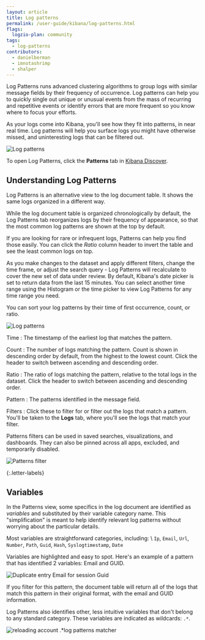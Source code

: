 ```yaml
---
layout: article
title: Log patterns
permalink: /user-guide/kibana/log-patterns.html
flags:
  logzio-plan: community
tags:
  - log-patterns
contributors:
  - danielberman
  - imnotashrimp
  - shalper
---
```


Log Patterns runs advanced clustering algorithms to group logs with similar message fields by their frequency of occurrence. Log patterns can help you to quickly single out unique or unusual events from the mass of recurring and repetitive events or identify errors that are more frequent so you know where to focus your efforts.

As your logs come into Kibana, you'll see how they fit into patterns,
in near real time. Log patterns will help you surface logs you might have otherwise missed, and uninteresting logs that can be filtered out.


![Log patterns](https://dytvr9ot2sszz.cloudfront.net/logz-docs/kibana/patterns2.png)

To open Log Patterns, click the **Patterns** tab in [Kibana Discover](https://app.logz.io/#/dashboard/kibana).

## Understanding Log Patterns

Log Patterns is an alternative view to the log document table. It shows the same logs organized in a different way.

While the log document table is organized chronologically by default, the Log Patterns tab reorganizes logs by their frequency of appearance, so that the most common log patterns are shown at the top by default.

If you are looking for rare or infrequent logs, Patterns can help you find those easily. You can click the *Ratio* column header to invert the table and see the least common logs on top.

As you make changes to the dataset and apply different filters, change the time frame, or adjust the search query - Log Patterns will recalculate to cover the new set of data under review. By default, Kibana's date picker is set to return data from the last 15 minutes. You can select another time range using the Histogram or the time picker to view Log Patterns for any time range you need.

You can sort your log patterns by their time of first occurrence, count, or ratio.

![Log patterns](https://dytvr9ot2sszz.cloudfront.net/logz-docs/kibana/patterns-annotated1.png)

Time
: The timestamp of the earliest log that matches the pattern.

Count
: The number of logs matching the pattern.
  Count is shown in descending order by default, from the highest to the lowest count. Click the header to switch between ascending and descending order.

Ratio
: The ratio of logs matching the pattern,
  relative to the total logs in the dataset.
  Click the header to switch between ascending and descending order.

Pattern
: The patterns identified in the message field.

Filters
: Click these to filter for or filter out the logs that match a pattern. You'll be taken to the **Logs** tab,
where you'll see the logs that match your filter.
  
  Patterns filters can be used in saved searches, visualizations, and dashboards. They can also be pinned across all apps, excluded, and temporarily disabled.
  
  ![Patterns filter](https://dytvr9ot2sszz.cloudfront.net/logz-docs/kibana/patterns-filter1.png)

{:.letter-labels}


## Variables

In the Patterns view, some specifics in the log document are identified as _variables_ and substituted by their variable category name. This "simplification" is meant to help identify relevant log patterns without worrying about the particular details.

Most variables are straightforward categories, including: \\
`Ip`, `Email`, `Url`, `Number`, `Path`, `Guid`, `Hash`, `Syslogtimestamp`, `Date`

Variables are highlighted and easy to spot. Here's an example of a pattern that has identified 2 variables: Email and GUID.

![Duplicate entry `Email` for session `Guid`](https://dytvr9ot2sszz.cloudfront.net/logz-docs/kibana/sample-pattern1.png)

If you filter for this pattern, the document table will return all of the logs that match this pattern in their original format, with the email and GUID information.

Log Patterns also identifies other, less intuitive variables that don't belong to any standard category. These variables are indicated as wildcards: `.*`.

![reloading account `.*`log patterns matcher](https://dytvr9ot2sszz.cloudfront.net/logz-docs/kibana/sample-pattern2.png)
